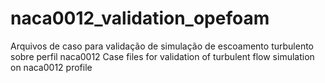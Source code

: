# naca0012_validation_opefoam
Arquivos de caso para validação de simulação de escoamento turbulento sobre perfil naca0012
Case files for validation of turbulent flow simulation on naca0012 profile
